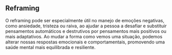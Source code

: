 ## Reframing 
O reframing pode ser especialmente útil no manejo de emoções negativas, como ansiedade, tristeza ou raiva, ao ajudar a pessoa a desafiar e substituir pensamentos automáticos e destrutivos por pensamentos mais positivos ou mais adaptativos. Ao mudar a forma como vemos uma situação, podemos alterar nossas respostas emocionais e comportamentais, promovendo uma saúde mental mais equilibrada e resiliente.



